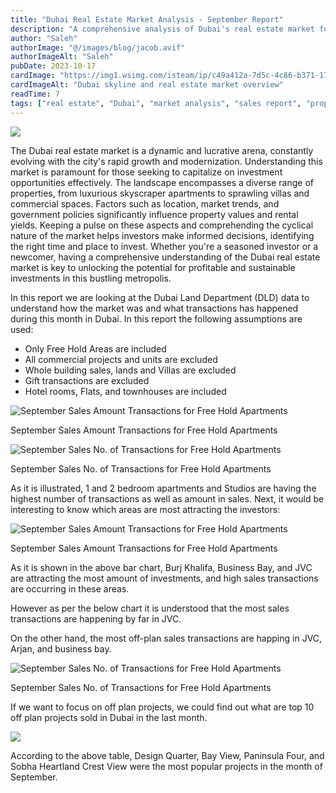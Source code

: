 ```yaml
---
title: "Dubai Real Estate Market Analysis - September Report"
description: "A comprehensive analysis of Dubai's real estate market for September, including sales data, trends, and investment insights."
author: "Saleh"
authorImage: "@/images/blog/jacob.avif"
authorImageAlt: "Saleh"
pubDate: 2023-10-17
cardImage: "https://img1.wsimg.com/isteam/ip/c49a412a-7d5c-4c86-b371-17b58bdd84ac/pexels-nextvoyage-1470502.jpg/:/rs=w:1280"
cardImageAlt: "Dubai skyline and real estate market overview"
readTime: 7
tags: ["real estate", "Dubai", "market analysis", "sales report", "property trends"]
---
```


![](https://img1.wsimg.com/isteam/ip/c49a412a-7d5c-4c86-b371-17b58bdd84ac/pexels-nextvoyage-1470502.jpg/:/rs=w:1280)

  

The Dubai real estate market is a dynamic and lucrative arena, constantly evolving with the city's rapid growth and modernization. Understanding this market is paramount for those seeking to capitalize on investment opportunities effectively. The landscape encompasses a diverse range of properties, from luxurious skyscraper apartments to sprawling villas and commercial spaces. Factors such as location, market trends, and government policies significantly influence property values and rental yields. Keeping a pulse on these aspects and comprehending the cyclical nature of the market helps investors make informed decisions, identifying the right time and place to invest. Whether you're a seasoned investor or a newcomer, having a comprehensive understanding of the Dubai real estate market is key to unlocking the potential for profitable and sustainable investments in this bustling metropolis.

In this report we are looking at the Dubai Land Department (DLD) data to understand how the market was and what transactions has happened during this month in Dubai. In this report the following assumptions are used:

-   Only Free Hold Areas are included
-   All commercial projects and units are excluded
-   Whole building sales, lands and Villas are excluded
-   Gift transactions are excluded
-   Hotel rooms, Flats, and townhouses are included

  

![September Sales Amount Transactions for Free Hold Apartments](https://img1.wsimg.com/isteam/ip/c49a412a-7d5c-4c86-b371-17b58bdd84ac/Sep%20Sales%20Amount%20-%20Apartments.jpg/:/cr=t:0%25,l:0%25,w:100%25,h:100%25/rs=w:1280 "September Sales Amount Transactions for Free Hold Apartments")

September Sales Amount Transactions for Free Hold Apartments

![September Sales No. of Transactions for Free Hold Apartments](https://img1.wsimg.com/isteam/ip/c49a412a-7d5c-4c86-b371-17b58bdd84ac/Sep%20Sales%20No%20-%20Apartments.jpg/:/cr=t:0%25,l:0%25,w:100%25,h:100%25/rs=w:1280 "September Sales No. of Transactions for Free Hold Apartments")

September Sales No. of Transactions for Free Hold Apartments

As it is illustrated, 1 and 2 bedroom apartments and Studios are having the highest number of transactions as well as amount in sales. Next, it would be interesting to know which areas are most attracting the investors:

  

  

![September Sales Amount Transactions for Free Hold Apartments](https://img1.wsimg.com/isteam/ip/c49a412a-7d5c-4c86-b371-17b58bdd84ac/Areas%20Sep%20Sales%20Amount.jpg/:/cr=t:0%25,l:0%25,w:100%25,h:100%25/rs=w:1280 "September Sales Amount Transactions for Free Hold Apartments")

September Sales Amount Transactions for Free Hold Apartments

  

As it is shown in the above bar chart, Burj Khalifa, Business Bay, and JVC are attracting the most amount of investments, and high sales transactions are occurring in these areas.

However as per the below chart it is understood that the most sales transactions are happening by far in JVC.

On the other hand, the most off-plan sales transactions are happing in JVC, Arjan, and business bay.

![September Sales No. of Transactions for Free Hold Apartments](https://img1.wsimg.com/isteam/ip/c49a412a-7d5c-4c86-b371-17b58bdd84ac/Areas%20sep%20sales%20-%20No.jpg/:/cr=t:0%25,l:0%25,w:100%25,h:100%25/rs=w:1280 "September Sales No. of Transactions for Free Hold Apartments")

September Sales No. of Transactions for Free Hold Apartments

  

If we want to focus on off plan projects, we could find out what are top 10 off plan projects sold in Dubai in the last month.

  

![](https://img1.wsimg.com/isteam/ip/c49a412a-7d5c-4c86-b371-17b58bdd84ac/Project%20off%20plan.jpg/:/cr=t:0%25,l:0%25,w:100%25,h:100%25/rs=w:1280)

According to the above table, Design Quarter, Bay View, Paninsula Four, and Sobha Heartland Crest View were the most popular projects in the month of September.
